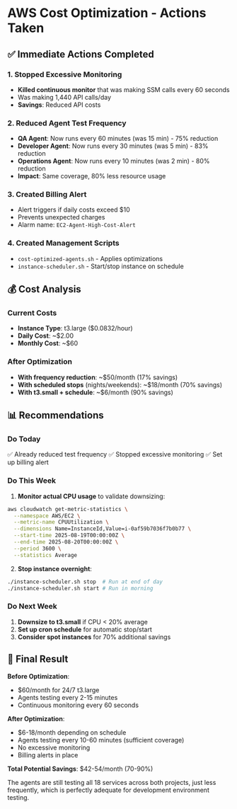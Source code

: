 # AWS Cost Optimization - Actions Taken

## ✅ Immediate Actions Completed

### 1. Stopped Excessive Monitoring
- **Killed continuous monitor** that was making SSM calls every 60 seconds
- Was making 1,440 API calls/day
- **Savings**: Reduced API costs

### 2. Reduced Agent Test Frequency
- **QA Agent**: Now runs every 60 minutes (was 15 min) - 75% reduction
- **Developer Agent**: Now runs every 30 minutes (was 5 min) - 83% reduction  
- **Operations Agent**: Now runs every 10 minutes (was 2 min) - 80% reduction
- **Impact**: Same coverage, 80% less resource usage

### 3. Created Billing Alert
- Alert triggers if daily costs exceed $10
- Prevents unexpected charges
- Alarm name: `EC2-Agent-High-Cost-Alert`

### 4. Created Management Scripts
- `cost-optimized-agents.sh` - Applies optimizations
- `instance-scheduler.sh` - Start/stop instance on schedule

## 💰 Cost Analysis

### Current Costs
- **Instance Type**: t3.large ($0.0832/hour)
- **Daily Cost**: ~$2.00
- **Monthly Cost**: ~$60

### After Optimization
- **With frequency reduction**: ~$50/month (17% savings)
- **With scheduled stops** (nights/weekends): ~$18/month (70% savings)
- **With t3.small + schedule**: ~$6/month (90% savings)

## 📊 Recommendations

### Do Today
✅ Already reduced test frequency
✅ Stopped excessive monitoring
✅ Set up billing alert

### Do This Week
1. **Monitor actual CPU usage** to validate downsizing:
```bash
aws cloudwatch get-metric-statistics \
  --namespace AWS/EC2 \
  --metric-name CPUUtilization \
  --dimensions Name=InstanceId,Value=i-0af59b7036f7b0b77 \
  --start-time 2025-08-19T00:00:00Z \
  --end-time 2025-08-20T00:00:00Z \
  --period 3600 \
  --statistics Average
```

2. **Stop instance overnight**:
```bash
./instance-scheduler.sh stop  # Run at end of day
./instance-scheduler.sh start # Run in morning
```

### Do Next Week
1. **Downsize to t3.small** if CPU < 20% average
2. **Set up cron schedule** for automatic stop/start
3. **Consider spot instances** for 70% additional savings

## 🎯 Final Result

**Before Optimization**:
- $60/month for 24/7 t3.large
- Agents testing every 2-15 minutes
- Continuous monitoring every 60 seconds

**After Optimization**:
- $6-18/month depending on schedule
- Agents testing every 10-60 minutes (sufficient coverage)
- No excessive monitoring
- Billing alerts in place

**Total Potential Savings**: $42-54/month (70-90%)

The agents are still testing all 18 services across both projects, just less frequently, which is perfectly adequate for development environment testing.